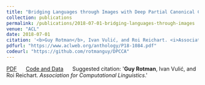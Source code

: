 ```yaml
---
title: "Bridging Languages through Images with Deep Partial Canonical Correlation Analysis"
collection: publications
permalink: /publications/2018-07-01-bridging-languages-through-images
venue: "ACL"
date: 2018-07-01
citation: '<b>Guy Rotman</b>, Ivan Vulić, and Roi Reichart. <i>Association for Computational Linguistics</i>.'
pdfurl: "https://www.aclweb.org/anthology/P18-1084.pdf"
codeurl: "https://github.com/rotmanguy/DPCCA"
---  
```

<a href="https://www.aclweb.org/anthology/P18-1084.pdf">PDF</a>
&nbsp;&nbsp;&nbsp;&nbsp;
<a href="https://www.aclweb.org/anthology/P18-1084.pdf">Code and Data</a>
&nbsp;&nbsp;&nbsp;&nbsp;
Suggested citation: '<b>Guy Rotman</b>, Ivan Vulić, and Roi Reichart. <i>Association for Computational Linguistics</i>.'

